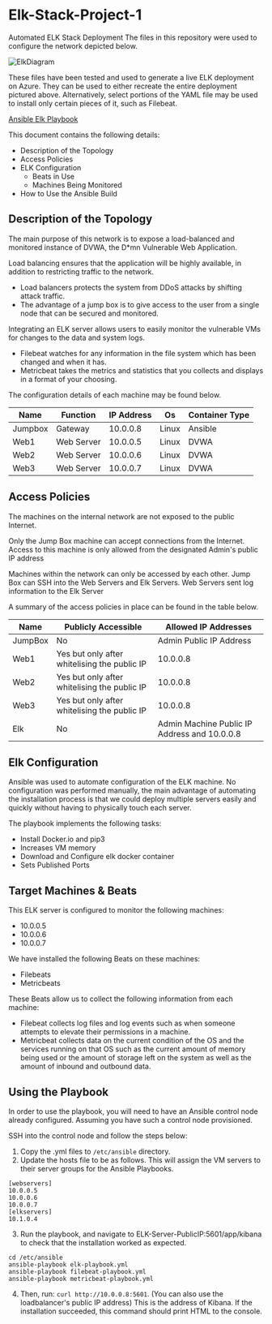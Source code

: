 # Elk-Stack-Project-1

Automated ELK Stack Deployment
The files in this repository were used to configure the network depicted below.

![ElkDiagram](https://user-images.githubusercontent.com/85416113/141267339-434d45a5-5bd6-4eaf-ab25-103727416a9b.jpg)

These files have been tested and used to generate a live ELK deployment on Azure. They can be used to either recreate the entire deployment pictured above. Alternatively, select portions of the YAML file may be used to install only certain pieces of it, such as Filebeat.

[Ansible Elk Playbook](https://github.com/kish-bot/Elk-Stack-Project-1/tree/main/Ansible)

This document contains the following details:

* Description of the Topology
* Access Policies
* ELK Configuration
  * Beats in Use
  * Machines Being Monitored
* How to Use the Ansible Build

## Description of the Topology

The main purpose of this network is to expose a load-balanced and monitored instance of DVWA, the D*mn Vulnerable Web Application.

Load balancing ensures that the application will be highly available, in addition to restricting traffic to the network. 
* Load balancers protects the system from DDoS attacks by shifting attack traffic. 
* The advantage of a jump box is to give access to the user from a single node that can be secured and monitored.

Integrating an ELK server allows users to easily monitor the vulnerable VMs for changes to the data and system logs.

* Filebeat watches for any information in the file system which has been changed and when it has. 
* Metricbeat takes the metrics and statistics that you collects and displays in a format of your choosing.

The configuration details of each machine may be found below.

Name | Function | IP Address | Os |Container Type | 
--- | --- | --- | --- | --- 
Jumpbox | Gateway | 10.0.0.8 | Linux | Ansible
Web1 | Web Server | 10.0.0.5 | Linux | DVWA
Web2 | Web Server | 10.0.0.6 | Linux | DVWA
Web3 | Web Server | 10.0.0.7 | Linux | DVWA

## Access Policies

The machines on the internal network are not exposed to the public Internet.

Only the Jump Box machine can accept connections from the Internet. Access to this machine is only allowed from the designated Admin's public IP address

Machines within the network can only be accessed by each other. Jump Box can SSH into the Web Servers and Elk Servers. Web Servers sent log information to the Elk Server

A summary of the access policies in place can be found in the table below.

Name | Publicly Accessible | Allowed IP Addresses
--- | --- | --- 
JumpBox | No | Admin Public IP Address
Web1 | Yes but only after whitelising the public IP | 10.0.0.8
Web2 | Yes but only after whitelising the public IP | 10.0.0.8
Web3 | Yes but only after whitelising the public IP | 10.0.0.8
Elk | No | Admin Machine Public IP Address and 10.0.0.8 

## Elk Configuration

Ansible was used to automate configuration of the ELK machine. No configuration was performed manually, the main advantage of automating the installation process is that we could deploy multiple servers easily and quickly without having to physically touch each server.

The playbook implements the following tasks:

* Install Docker.io and pip3
* Increases VM memory
* Download and Configure elk docker container
* Sets Published Ports

## Target Machines & Beats

This ELK server is configured to monitor the following machines:

* 10.0.0.5
* 10.0.0.6
* 10.0.0.7

We have installed the following Beats on these machines:

* Filebeats
* Metricbeats

These Beats allow us to collect the following information from each machine:

* Filebeat collects log files and log events such as when someone attempts to elevate their permissions in a machine.
* Metricbeat collects data on the current condition of the OS and the services running on that OS such as the current amount of memory being used or the amount of storage left on the system as well as the amount of inbound and outbound data.

## Using the Playbook

In order to use the playbook, you will need to have an Ansible control node already configured. Assuming you have such a control node provisioned.

SSH into the control node and follow the steps below:

1. Copy the .yml files to `/etc/ansible` directory.
2. Update the hosts file to be as follows. This will assign the VM servers to their server groups for the Ansible Playbooks. 

```
[webservers]
10.0.0.5
10.0.0.6
10.0.0.7
[elkservers]
10.1.0.4
```   
3. Run the playbook, and navigate to ELK-Server-PublicIP:5601/app/kibana to check that the installation worked as expected.
```
cd /etc/ansible
ansible-playbook elk-playbook.yml
ansible-playbook filebeat-playbook.yml
ansible-playbook metricbeat-playbook.yml 
```
4. Then, run: `curl http://10.0.0.8:5601`. (You can also use the loadbalancer's public IP address) This is the address of Kibana. If the installation succeeded, this command should print HTML to the console.
